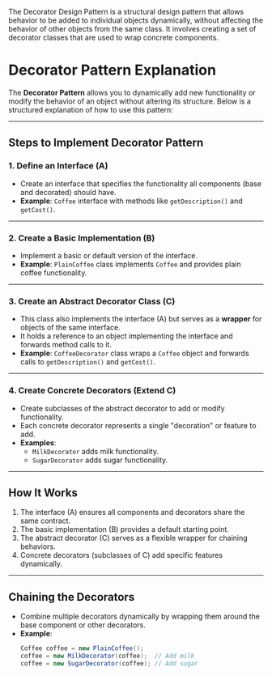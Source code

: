 The Decorator Design Pattern is a structural design pattern that allows behavior to be added to individual objects dynamically, without affecting the behavior of other objects from the same class. It involves creating a set of decorator classes that are used to wrap concrete components.

# Decorator Pattern Explanation

The **Decorator Pattern** allows you to dynamically add new functionality or modify the behavior of an object without altering its structure. Below is a structured explanation of how to use this pattern:

---

## **Steps to Implement Decorator Pattern**

### 1. Define an Interface (A)
- Create an interface that specifies the functionality all components (base and decorated) should have.
- **Example**: `Coffee` interface with methods like `getDescription()` and `getCost()`.

---

### 2. Create a Basic Implementation (B)
- Implement a basic or default version of the interface.
- **Example**: `PlainCoffee` class implements `Coffee` and provides plain coffee functionality.

---

### 3. Create an Abstract Decorator Class (C)
- This class also implements the interface (A) but serves as a **wrapper** for objects of the same interface.
- It holds a reference to an object implementing the interface and forwards method calls to it.
- **Example**: `CoffeeDecorator` class wraps a `Coffee` object and forwards calls to `getDescription()` and `getCost()`.

---

### 4. Create Concrete Decorators (Extend C)
- Create subclasses of the abstract decorator to add or modify functionality.
- Each concrete decorator represents a single "decoration" or feature to add.
- **Examples**:
    - `MilkDecorator` adds milk functionality.
    - `SugarDecorator` adds sugar functionality.

---

## **How It Works**
1. The interface (A) ensures all components and decorators share the same contract.
2. The basic implementation (B) provides a default starting point.
3. The abstract decorator (C) serves as a flexible wrapper for chaining behaviors.
4. Concrete decorators (subclasses of C) add specific features dynamically.

---

## **Chaining the Decorators**
- Combine multiple decorators dynamically by wrapping them around the base component or other decorators.
- **Example**:
  ```java
  Coffee coffee = new PlainCoffee();
  coffee = new MilkDecorator(coffee);  // Add milk
  coffee = new SugarDecorator(coffee); // Add sugar
